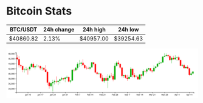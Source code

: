 # Bitcoin Stats

BTC/USDT|24h change|24h high|24h low|
|---|---|---|---|
|$40860.82|2.13%|$40957.00|$39254.63|

<img src="./chart.svg">
